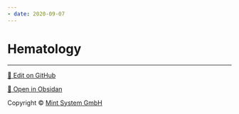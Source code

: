 ```yaml
---
- date: 2020-09-07
---
```


# Hematology


<hr>

[📝 Edit on GitHub](https://github.com/Mint-System/Knowledge/blob/master/Hematology.md)

[📂 Open in Obsidan](obsidian://open?vault=Knowledge%20Mint%20System&file=Hematology.md ':target=_self')

<footer>Copyright © <a href="https://www.mint-system.ch/">Mint System GmbH</a></footer>